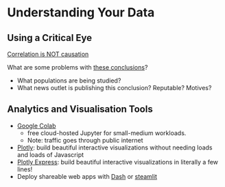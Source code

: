 # Understanding Your Data

## Using a Critical Eye
[Correlation is NOT causation](https://www.youtube.com/watch?v=ROpbdO-gRUo)

What are some problems with [these conclusions](https://www.express.co.uk/life-style/health/656708/vegetarianism-long-term-lead-to-cancer-heart-disease-experts-hazard-cornell-university)?
* What populations are being studied?
* What news outlet is publishing this conclusion? Reputable? Motives?

## Analytics and Visualisation Tools
* [Google Colab](https://colab.research.google.com/)
  * free cloud-hosted Jupyter for small-medium workloads.
  * Note: traffic goes through public internet
* [Plotly](https://plotly.com/graphing-libraries/): build beautiful interactive visualizations without needing loads and loads of Javascript
* [Plotly Express](https://plotly.com/python/plotly-express/): build beautiful interactive visualizations in literally a few lines!
* Deploy shareable web apps with [Dash](https://dash-gallery.plotly.host/Portal/) or [steamlit](https://streamlit.io/)
